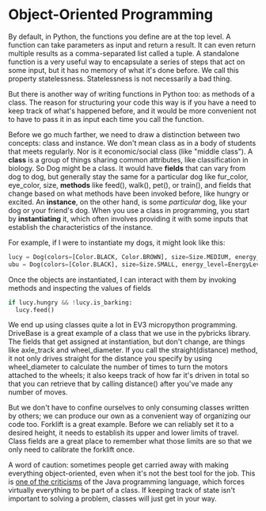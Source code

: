 # Object-Oriented Programming

By default, in Python, the functions you define are at the top level. A function can take parameters as input and return a result. It can even return multiple results as a comma-separated list called a tuple. A standalone function is a very useful way to encapsulate a series of steps that act on some input, but it has no memory of what it's done before. We call this property statelessness. Statelessness is not necessarily a bad thing.

But there is another way of writing functions in Python too: as methods of a class. The reason for structuring your code this way is if you have a need to keep track of what's happened before, and it would be more convenient not to have to pass it in as input each time you call the function.

Before we go much farther, we need to draw a distinction between two concepts: class and instance. We don't mean class as in a body of students that meets regularly. Nor is it economic/social class (like "middle class"). A **class** is a group of things sharing common attributes, like classification in biology. So Dog might be a class. It would have **fields** that can vary from dog to dog, but generally stay the same for a particular dog like fur_color, eye_color, size, **methods** like feed(), walk(), pet(), or train(), and fields that change based on what methods have been invoked before, like hungry or excited. An **instance**, on the other hand, is some _particular_ dog, like your dog or your friend's dog. When you use a class in programming, you start by **instantiating** it, which often involves providing it with some inputs that establish the characteristics of the instance.

For example, if I were to instantiate my dogs, it might look like this:

```python
lucy = Dog(colors=[Color.BLACK, Color.BROWN], size=Size.MEDIUM, energy_level=EnergyLevel.MEDIUM, friendliness_toward_people=Friendliness.HIGH, friendliness_toward_dogs=Friendliness.LOW, age=6)
ubu = Dog(colors=[Color.BLACK], size=Size.SMALL, energy_level=EnergyLevel.ABSURDLY_HIGH, friendliness_toward_people=Friendliness.HIGH, friendliness_toward_dogs=Friendliness.MEDIUM, age=0.3)
```

Once the objects are instantiated, I can interact with them by invoking methods and inspecting the values of fields

```python
if lucy.hungry && !lucy.is_barking:
  lucy.feed()
```

We end up using classes quite a lot in EV3 micropython programming. DriveBase is a great example of a class that we use in the pybricks library. The fields that get assigned at instantiation, but don't change, are things like axle_track and wheel_diameter. If you call the straight(distance) method, it not only drives straight for the distance you specify by using wheel_diameter to calculate the number of times to turn the motors attached to the wheels; it also keeps track of how far it's driven in total so that you can retrieve that by calling distance() after you've made any number of moves.

But we don't have to confine ourselves to only consuming classes written by others; we can produce our own as a convenient way of organizing our code too. Forklift is a great example. Before we can reliably set it to a desired height, it needs to establish its upper and lower limits of travel. Class fields are a great place to remember what those limits are so that we only need to calibrate the forklift once.

A word of caution: sometimes people get carried away with making everything object-oriented, even when it's not the best tool for the job. This is [one of the criticisms](http://steve-yegge.blogspot.com/2006/03/execution-in-kingdom-of-nouns.html) of the Java programming language, which forces virtually everything to be part of a class. If keeping track of state isn't important to solving a problem, classes will just get in your way.

